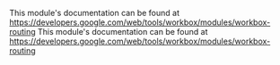 This module's documentation can be found at https://developers.google.com/web/tools/workbox/modules/workbox-routing
                                                                                                                                                                                                                                                                                                                                                                                                                                                                                                                                                                                                                                                This module's documentation can be found at https://developers.google.com/web/tools/workbox/modules/workbox-routing
